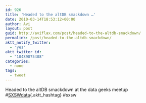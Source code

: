 ```yaml
---
id: 926
title: 'Headed to the altDB smackdown …'
date: 2010-03-14T18:53:12+00:00
author: Avi
layout: post
guid: http://aviflax.com/post/headed-to-the-altdb-smackdown/
permalink: /post/headed-to-the-altdb-smackdown/
aktt_notify_twitter:
  - 'yes'
aktt_twitter_id:
  - "10489075408"
categories:
  - none
tags:
  - tweet
---
```

Headed to the altDB smackdown at the data geeks meetup #[SXSWdata](http://search.twitter.com/search?q=%23SXSWdata){.aktt_hashtag} #sxsw